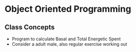# Object Oriented Programming

## Class Concepts

* Program to calculate Basal and Total Energetic Spent
* Consider a adult male, also regular exercise working out
